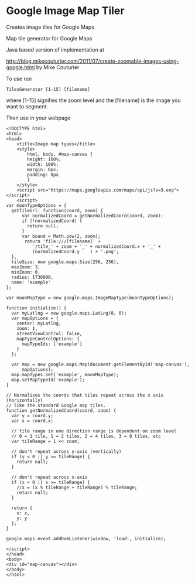 Google Image Map Tiler
==============

Creates image tiles for Google Maps


Map tile generator for Google Maps

Java based version of implementation at

http://blog.mikecouturier.com/2011/07/create-zoomable-images-using-google.html
by Mike Couturier

To use run

```
TilesGenerator [1-15] [filename] 

```
where [1-15] signifies the zoom level and the [filename] is the image you want to segment.

Then use in your webpage

```
<!DOCTYPE html>
<html>
<head>
    <title>Image map types</title>
    <style>
        html, body, #map-canvas {
        height: 100%;
        width: 100%;
        margin: 0px;
        padding: 0px
        }
    </style>
    <script src="https://maps.googleapis.com/maps/api/js?v=3.exp"></script>
    <script>
var moonTypeOptions = {
  getTileUrl: function(coord, zoom) {
      var normalizedCoord = getNormalizedCoord(coord, zoom);
      if (!normalizedCoord) {
        return null;
      }
      var bound = Math.pow(2, zoom);
       return 'file:///[filename]' +
          '/tile_' + zoom + '_' + normalizedCoord.x + '_' +
          (normalizedCoord.y    ) + '.png';
  },
  tileSize: new google.maps.Size(256, 256),
  maxZoom: 3,
  minZoom: 0,
  radius: 1738000,
  name: 'example'
};

var moonMapType = new google.maps.ImageMapType(moonTypeOptions);

function initialize() {
  var myLatlng = new google.maps.LatLng(0, 0);
  var mapOptions = {
    center: myLatlng,
    zoom: 1,
    streetViewControl: false,
    mapTypeControlOptions: {
      mapTypeIds: ['example']
    }
  };

  var map = new google.maps.Map(document.getElementById('map-canvas'),
      mapOptions);
  map.mapTypes.set('example', moonMapType);
  map.setMapTypeId('example');
}

// Normalizes the coords that tiles repeat across the x axis (horizontally)
// like the standard Google map tiles.
function getNormalizedCoord(coord, zoom) {
  var y = coord.y;
  var x = coord.x;

  // tile range in one direction range is dependent on zoom level
  // 0 = 1 tile, 1 = 2 tiles, 2 = 4 tiles, 3 = 8 tiles, etc
  var tileRange = 1 << zoom;

  // don't repeat across y-axis (vertically)
  if (y < 0 || y >= tileRange) {
    return null;
  }

  // don't repeat across x-axis
  if (x < 0 || x >= tileRange) {
    //x = (x % tileRange + tileRange) % tileRange;
    return null;
  }

  return {
    x: x,
    y: y
  };
}

google.maps.event.addDomListener(window, 'load', initialize);

</script>
</head>
<body>
<div id="map-canvas"></div>
</body>
</html>

```

